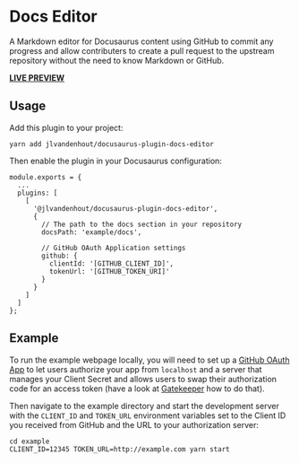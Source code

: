 # Docs Editor
A Markdown editor for Docusaurus content using GitHub to commit any progress and allow contributers to create a pull request to the upstream repository without the need to know Markdown or GitHub.

[**LIVE PREVIEW**](https://jlvandenhout.github.io/docusaurus-plugin-docs-editor)

## Usage
Add this plugin to your project:

```
yarn add jlvandenhout/docusaurus-plugin-docs-editor
```

Then enable the plugin in your Docusaurus configuration:

```
module.exports = {
  ...
  plugins: [
    [
      '@jlvandenhout/docusaurus-plugin-docs-editor',
      {
        // The path to the docs section in your repository
        docsPath: 'example/docs',

        // GitHub OAuth Application settings
        github: {
          clientId: '[GITHUB_CLIENT_ID]',
          tokenUrl: '[GITHUB_TOKEN_URI]'
        }
      }
    ]
  ]
};
```

## Example
To run the example webpage locally, you will need to set up a [GitHub OAuth App](https://docs.github.com/en/developers/apps/building-oauth-apps/creating-an-oauth-app) to let users authorize your app from `localhost` and a server that manages your Client Secret and allows users to swap their authorization code for an access token (have a look at [Gatekeeper](https://github.com/prose/gatekeeper) how to do that).

Then navigate to the example directory and start the development server with the `CLIENT_ID` and `TOKEN_URL` environment variables set to the Client ID you received from GitHub and the URL to your authorization server:

```
cd example
CLIENT_ID=12345 TOKEN_URL=http://example.com yarn start
```
